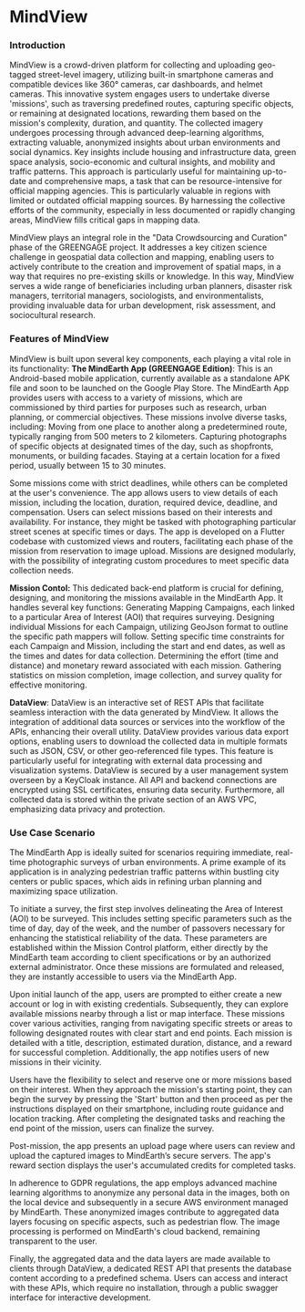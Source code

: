 # MindView

### Introduction
MindView is a crowd-driven platform for collecting and uploading geo-tagged street-level imagery, utilizing built-in smartphone cameras and compatible devices like 360° cameras, car dashboards, and helmet cameras. This innovative system engages users to undertake diverse 'missions', such as traversing predefined routes, capturing specific objects, or remaining at designated locations, rewarding them based on the mission's complexity, duration, and quantity. The collected imagery undergoes processing through advanced deep-learning algorithms, extracting valuable, anonymized insights about urban environments and social dynamics. Key insights include housing and infrastructure data, green space analysis, socio-economic and cultural insights, and mobility and traffic patterns. This approach is particularly useful for maintaining up-to-date and comprehensive maps, a task that can be resource-intensive for official mapping agencies. This is particularly valuable in regions with limited or outdated official mapping sources. By harnessing the collective efforts of the community, especially in less documented or rapidly changing areas, MindView fills critical gaps in mapping data.

MindView plays an integral role in the "Data Crowdsourcing and Curation" phase of the GREENGAGE project. It addresses a key citizen science challenge in geospatial data collection and mapping, enabling users to actively contribute to the creation and improvement of spatial maps, in a way that requires no pre-existing skills or knowledge. In this way, MindView serves a wide range of beneficiaries including urban planners, disaster risk managers, territorial managers, sociologists, and environmentalists, providing invaluable data for urban development, risk assessment, and sociocultural research.



### Features of MindView
MindView is built upon several key components, each playing a vital role in its functionality:
**The MindEarth App (GREENGAGE Edition)**: This is an Android-based mobile application, currently available as a standalone APK file and soon to be launched on the Google Play Store. The MindEarth App provides users with access to a variety of missions, which are commissioned by third parties for purposes such as research, urban planning, or commercial objectives. These missions involve diverse tasks, including:
Moving from one place to another along a predetermined route, typically ranging from 500 meters to 2 kilometers.
Capturing photographs of specific objects at designated times of the day, such as shopfronts, monuments, or building facades.
Staying at a certain location for a fixed period, usually between 15 to 30 minutes.

Some missions come with strict deadlines, while others can be completed at the user's convenience. The app allows users to view details of each mission, including the location, duration, required device, deadline, and compensation. Users can select missions based on their interests and availability. For instance, they might be tasked with photographing particular street scenes at specific times or days. The app is developed on a Flutter codebase with customized views and routers, facilitating each phase of the mission from reservation to image upload. Missions are designed modularly, with the possibility of integrating custom procedures to meet specific data collection needs.

**Mission Contol:** This dedicated back-end platform is crucial for defining, designing, and monitoring the missions available in the MindEarth App. It handles several key functions:
Generating Mapping Campaigns, each linked to a particular Area of Interest (AOI) that requires surveying.
Designing individual Missions for each Campaign, utilizing GeoJson format to outline the specific path mappers will follow.
Setting specific time constraints for each Campaign and Mission, including the start and end dates, as well as the times and dates for data collection.
Determining the effort (time and distance) and monetary reward associated with each mission.
Gathering statistics on mission completion, image collection, and survey quality for effective monitoring.

**DataView**: DataView is an interactive set of REST APIs that facilitate seamless interaction with the data generated by MindView. It allows the integration of additional data sources or services into the workflow of the APIs, enhancing their overall utility. DataView provides various data export options, enabling users to download the collected data in multiple formats such as JSON, CSV, or other geo-referenced file types. This feature is particularly useful for integrating with external data processing and visualization systems. DataView is secured by a user management system overseen by a KeyCloak instance. All API and backend connections are encrypted using SSL certificates, ensuring data security. Furthermore, all collected data is stored within the private section of an AWS VPC, emphasizing data privacy and protection.




### Use Case Scenario
The MindEarth App is ideally suited for scenarios requiring immediate, real-time photographic surveys of urban environments. A prime example of its application is in analyzing pedestrian traffic patterns within bustling city centers or public spaces, which aids in refining urban planning and maximizing space utilization.

To initiate a survey, the first step involves delineating the Area of Interest (AOI) to be surveyed. This includes setting specific parameters such as the time of day, day of the week, and the number of passovers necessary for enhancing the statistical reliability of the data. These parameters are established within the Mission Control platform, either directly by the MindEarth team according to client specifications or by an authorized external administrator. Once these missions are formulated and released, they are instantly accessible to users via the MindEarth App.

Upon initial launch of the app, users are prompted to either create a new account or log in with existing credentials. Subsequently, they can explore available missions nearby through a list or map interface. These missions cover various activities, ranging from navigating specific streets or areas to following designated routes with clear start and end points. Each mission is detailed with a title, description, estimated duration, distance, and a reward for successful completion. Additionally, the app notifies users of new missions in their vicinity.

Users have the flexibility to select and reserve one or more missions based on their interest. When they approach the mission's starting point, they can begin the survey by pressing the 'Start' button and then proceed as per the instructions displayed on their smartphone, including route guidance and location tracking. After completing the designated tasks and reaching the end point of the mission, users can finalize the survey.

Post-mission, the app presents an upload page where users can review and upload the captured images to MindEarth’s secure servers. The app's reward section displays the user's accumulated credits for completed tasks.

In adherence to GDPR regulations, the app employs advanced machine learning algorithms to anonymize any personal data in the images, both on the local device and subsequently in a secure AWS environment managed by MindEarth. These anonymized images contribute to aggregated data layers focusing on specific aspects, such as pedestrian flow. The image processing is performed on MindEarth's cloud backend, remaining transparent to the user.

Finally, the aggregated data and the data layers are made available to clients through DataView, a dedicated REST API that presents the database content according to a predefined schema. Users can access and interact with these APIs, which require no installation, through a public swagger interface for interactive development.

